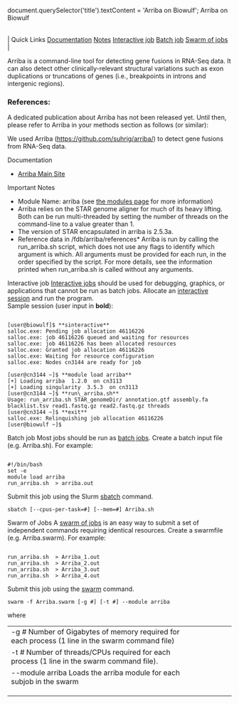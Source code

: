 

document.querySelector('title').textContent = 'Arriba on Biowulf';
Arriba on Biowulf


|  |
| --- |
| 
Quick Links
[Documentation](#doc)
[Notes](#notes)
[Interactive job](#int) 
[Batch job](#sbatch) 
[Swarm of jobs](#swarm) 
 |



Arriba is a command-line tool for detecting gene fusions in RNA-Seq data. It
can also detect other clinically-relevant structural variations such as exon duplications or truncations of genes (i.e., breakpoints in introns and intergenic regions).



### References:


A dedicated publication about Arriba has not been released yet. Until then, please refer to Arriba in your methods section as follows (or similar):

 We used Arriba (https://github.com/suhrig/arriba/) to detect gene fusions from RNA-Seq data.


Documentation
* [Arriba Main Site](https://github.com/suhrig/arriba/)


Important Notes
* Module Name: arriba (see [the modules page](/apps/modules.html) for more information)
 * Arriba relies on the STAR genome aligner for much of its heavy lifting. Both can be run multi-threaded by setting the number of threads on the command-line to a value greater than 1.
 * The version of STAR encapsulated in arriba is 2.5.3a.
* Reference data in /fdb/arriba/references* Arriba is run by calling the run\_arriba.sh script, which does not use any flags to identify which argument is which. All arguments must be provided for each run, in the order specified by the script. For more details, see the information printed when run\_arriba.sh is called without any arguments.



Interactive job
[Interactive jobs](/docs/userguide.html#int) should be used for debugging, graphics, or applications that cannot be run as batch jobs.
Allocate an [interactive session](/docs/userguide.html#int) and run the program.   
Sample session (user input in **bold**):



```

[user@biowulf]$ **sinteractive**
salloc.exe: Pending job allocation 46116226
salloc.exe: job 46116226 queued and waiting for resources
salloc.exe: job 46116226 has been allocated resources
salloc.exe: Granted job allocation 46116226
salloc.exe: Waiting for resource configuration
salloc.exe: Nodes cn3144 are ready for job

[user@cn3144 ~]$ **module load arriba**
[+] Loading arriba  1.2.0  on cn3113
[+] Loading singularity  3.5.3  on cn3113
[user@cn3144 ~]$ **run\_arriba.sh**
Usage: run_arriba.sh STAR_genomeDir/ annotation.gtf assembly.fa blacklist.tsv read1.fastq.gz read2.fastq.gz threads
[user@cn3144 ~]$ **exit**
salloc.exe: Relinquishing job allocation 46116226
[user@biowulf ~]$

```


Batch job
Most jobs should be run as [batch jobs](/docs/userguide.html#submit).
Create a batch input file (e.g. Arriba.sh). For example:



```

#!/bin/bash
set -e
module load arriba 
run_arriba.sh  > arriba.out

```

Submit this job using the Slurm [sbatch](/docs/userguide.html) command.



```
sbatch [--cpus-per-task=#] [--mem=#] Arriba.sh
```

Swarm of Jobs 
A [swarm of jobs](/apps/swarm.html) is an easy way to submit a set of independent commands requiring identical resources.
Create a swarmfile (e.g. Arriba.swarm). For example:



```

run_arriba.sh  > Arriba_1.out
run_arriba.sh  > Arriba_2.out
run_arriba.sh  > Arriba_3.out
run_arriba.sh  > Arriba_4.out

```

Submit this job using the [swarm](/apps/swarm.html) command.



```
swarm -f Arriba.swarm [-g #] [-t #] --module arriba
```

where


|  |  |  |  |  |  |
| --- | --- | --- | --- | --- | --- |
| -g *#*  Number of Gigabytes of memory required for each process (1 line in the swarm command file)
 | -t *#* Number of threads/CPUs required for each process (1 line in the swarm command file).
 | --module arriba Loads the arriba module for each subjob in the swarm 
 | |
 | |
 | |








